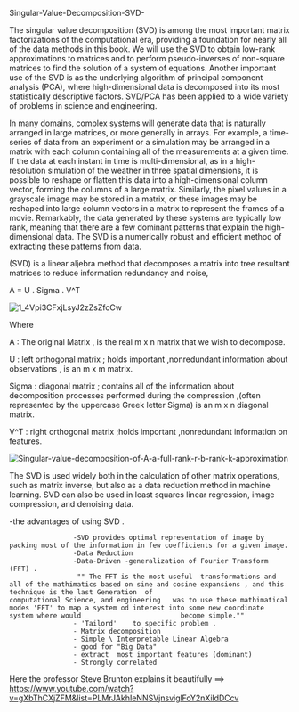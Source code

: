 Singular-Value-Decomposition-SVD-

The singular value decomposition (SVD) is among the most important matrix factorizations of the computational era, providing a foundation for nearly all of the data methods in this book. We will use the SVD to obtain low-rank approximations to matrices and to perform pseudo-inverses of non-square matrices to find the solution of a system of equations. Another important use of the SVD is as the underlying algorithm of principal component analysis (PCA), where high-dimensional data is decomposed into its most statistically descriptive factors. SVD/PCA has been applied to a wide variety of problems in science and engineering.

In many domains, complex systems will generate data that is naturally arranged in large matrices, or more generally in arrays. For example, a time-series of data from an experiment or a simulation may be arranged in a matrix with each column containing all of the measurements at a given time. If the data at each instant in time is multi-dimensional, as in a high-resolution simulation of the weather in three spatial dimensions, it is possible to reshape or flatten this data into a high-dimensional column vector, forming the columns of a large matrix. Similarly, the pixel values in a grayscale image may be stored in a matrix, or these images may be reshaped into large column vectors in a matrix to represent the frames of a movie. Remarkably, the data generated by these systems are typically low rank, meaning that there are a few dominant patterns that explain the high-dimensional data. The SVD is a numerically robust and efficient method of extracting these patterns from data.


(SVD) is a linear aljebra method that decomposes a matrix into tree resultant matrices to reduce information redundancy and noise,

A = U . Sigma . V^T

![1_4Vpi3CFxjLsyJ2zZsZfcCw](https://user-images.githubusercontent.com/66758522/95274209-14355980-083d-11eb-92c8-125c61aefac5.png)


Where  


A : The original Matrix , is the real m x n matrix that we wish to decompose.

U : left orthogonal matrix ; holds important ,nonredundant information about observations , is an m x m matrix.

Sigma : diagonal matrix ; contains all of the information about decomposition processes performed during the compression ,(often represented by the uppercase Greek letter Sigma) is an m x n diagonal matrix.

V^T : right orthogonal matrix ;holds important ,nonredundant information on features.

![Singular-value-decomposition-of-A-a-full-rank-r-b-rank-k-approximation](https://user-images.githubusercontent.com/66758522/95275070-70997880-083f-11eb-96b2-5a0010a732a0.png)


The SVD is used widely both in the calculation of other matrix operations, such as matrix inverse, but also as a data reduction method in machine learning. SVD can also be used in least squares linear regression, image compression, and denoising data.

-the advantages of using SVD .
                 
                    -SVD provides optimal representation of image by packing most of the information in few coefficients for a given image.
                    -Data Reduction
                    -Data-Driven -generalization of Fourier Transform (FFT) . 
                     "" The FFT is the most useful  transformations and all of the mathimatics based on sine and cosine expansions , and this technique is the last Generation  of                         computational Science, and engineering   was to use these mathimatical modes 'FFT' to map a system od interest into some new coordinate system where would                         become simple.""
                    - 'Tailord'    to specific problem .
                    - Matrix decomposition
                    - Simple \ Interpretable Linear Algebra
                    - good for "Big Data"
                    - extract  most important features (dominant)
                    - Strongly correlated 

Here the professor Steve Brunton explains it beautifully ==>    https://www.youtube.com/watch?v=gXbThCXjZFM&list=PLMrJAkhIeNNSVjnsviglFoY2nXildDCcv
